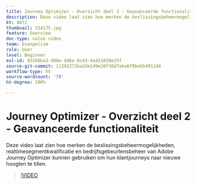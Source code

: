 ```yaml
---
title: Journey Optimizer - Overzicht deel 2 - Geavanceerde functionaliteit
description: Deze video laat zien hoe merken de beslissingsbeheermogelijkheden, realtimesegmentkwalificatie en bedrijfsgebeurtensbeheer van Adobe Journey Optimizer kunnen gebruiken om hun klantjourneys naar nieuwe hoogten te tillen.
kt: 8072
thumbnail: 334175.jpg
feature: Overview
doc-type: value video
team: Evangelism
role: User
level: Beginner
exl-id: 93266ba3-d90e-4d6e-8c43-4a421650e25f
source-git-commit: 11392272ba2de149e10f38d7aba6f8bebb4011d4
workflow-type: ht
source-wordcount: '70'
ht-degree: 100%

---
```


# Journey Optimizer - Overzicht deel 2 - Geavanceerde functionaliteit

Deze video laat zien hoe merken de beslissingsbeheermogelijkheden, realtimesegmentkwalificatie en bedrijfsgebeurtensbeheer van Adobe Journey Optimizer kunnen gebruiken om hun klantjourneys naar nieuwe hoogten te tillen.

>[!VIDEO](https://video.tv.adobe.com/v/334175?quality=12)

